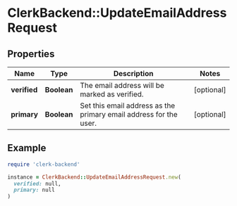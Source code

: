 # ClerkBackend::UpdateEmailAddressRequest

## Properties

| Name | Type | Description | Notes |
| ---- | ---- | ----------- | ----- |
| **verified** | **Boolean** | The email address will be marked as verified. | [optional] |
| **primary** | **Boolean** | Set this email address as the primary email address for the user. | [optional] |

## Example

```ruby
require 'clerk-backend'

instance = ClerkBackend::UpdateEmailAddressRequest.new(
  verified: null,
  primary: null
)
```


